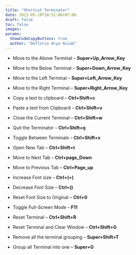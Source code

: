 ```yaml
---
title: "Shortcut Terminator"
date: 2023-05-10T18:51:08+07:00
draft: false
toc: false
images:
params:
  ShowCodeCopyButtons: true
  author: "Deflorio Arya Nizam"
---
```


- Move to the Above Terminal – **Super+Up_Arrow_Key**

- Move to the Below Terminal – **Super+Down_Arrow_Key**

- Move to the Left Terminal – **Super+Left_Arrow_Key**

- Move to the Right Terminal – **Super+Right_Arrow_Key**

- Copy a text to clipboard – **Ctrl+Shift+c**

- Paste a text from Clipboard – **Ctrl+Shift+v**

- Close the Current Terminal – **Ctrl+Shift+w**

- Quit the Terminator – **Ctrl+Shift+q**

- Toggle Between Terminals – **Ctrl+Shift+x**

- Open New Tab – **Ctrl+Shift+t**

- Move to Next Tab – **Ctrl+page_Down**

- Move to Previous Tab – **Ctrl+Page_up**

- Increase Font size – **Ctrl+(+)**

- Decrease Font Size – **Ctrl+(­)**

- Reset Font Size to Original – **Ctrl+0**

- Toggle Full-Screen Mode – **F11**

- Reset Terminal – **Ctrl+Shift+R**

- Reset Terminal and Clear Window – **Ctrl+Shift+G**

- Remove all the terminal grouping – **Super+Shift+T**

- Group all Terminal into one – **Super+G**
